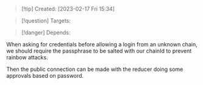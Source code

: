 
>[!tip] Created: [2023-02-17 Fri 15:34]

>[!question] Targets: 

>[!danger] Depends: 

When asking for credentials before allowing a login from an unknown chain, we should require the passphrase to be salted with our chainId to prevent rainbow attacks.

Then the public connection can be made with the reducer doing some approvals based on password.
